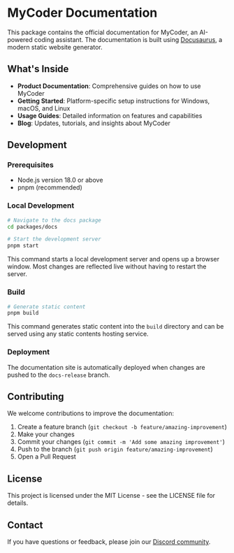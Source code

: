 # MyCoder Documentation

This package contains the official documentation for MyCoder, an AI-powered coding assistant. The documentation is built using [Docusaurus](https://docusaurus.io/), a modern static website generator.

## What's Inside

- **Product Documentation**: Comprehensive guides on how to use MyCoder
- **Getting Started**: Platform-specific setup instructions for Windows, macOS, and Linux
- **Usage Guides**: Detailed information on features and capabilities
- **Blog**: Updates, tutorials, and insights about MyCoder

## Development

### Prerequisites

- Node.js version 18.0 or above
- pnpm (recommended)

### Local Development

```bash
# Navigate to the docs package
cd packages/docs

# Start the development server
pnpm start
```

This command starts a local development server and opens up a browser window. Most changes are reflected live without having to restart the server.

### Build

```bash
# Generate static content
pnpm build
```

This command generates static content into the `build` directory and can be served using any static contents hosting service.

### Deployment

The documentation site is automatically deployed when changes are pushed to the `docs-release` branch.

## Contributing

We welcome contributions to improve the documentation:

1. Create a feature branch (`git checkout -b feature/amazing-improvement`)
2. Make your changes
3. Commit your changes (`git commit -m 'Add some amazing improvement'`)
4. Push to the branch (`git push origin feature/amazing-improvement`)
5. Open a Pull Request

## License

This project is licensed under the MIT License - see the LICENSE file for details.

## Contact

If you have questions or feedback, please join our [Discord community](https://discord.gg/5K6TYrHGHt).